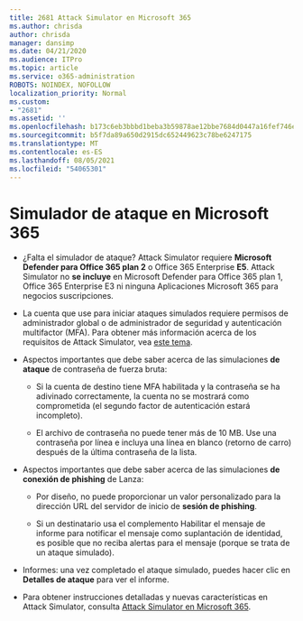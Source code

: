 ```yaml
---
title: 2681 Attack Simulator en Microsoft 365
ms.author: chrisda
author: chrisda
manager: dansimp
ms.date: 04/21/2020
ms.audience: ITPro
ms.topic: article
ms.service: o365-administration
ROBOTS: NOINDEX, NOFOLLOW
localization_priority: Normal
ms.custom:
- "2681"
ms.assetid: ''
ms.openlocfilehash: b173c6eb3bbbd1beba3b59878ae12bbe7684d0447a16fef746e5b97b82349e53
ms.sourcegitcommit: b5f7da89a650d2915dc652449623c78be6247175
ms.translationtype: MT
ms.contentlocale: es-ES
ms.lasthandoff: 08/05/2021
ms.locfileid: "54065301"
---
```

# <a name="attack-simulator-in-microsoft-365"></a>Simulador de ataque en Microsoft 365

- ¿Falta el simulador de ataque? Attack Simulator requiere **Microsoft Defender para Office 365 plan 2** o Office 365 Enterprise **E5**. Attack Simulator no **se incluye** en Microsoft Defender para Office 365 plan 1, Office 365 Enterprise E3 ni ninguna Aplicaciones Microsoft 365 para negocios suscripciones.

- La cuenta que use para iniciar ataques simulados requiere permisos de administrador global o de administrador de seguridad y autenticación multifactor (MFA). Para obtener más información acerca de los requisitos de Attack Simulator, vea [este tema](/microsoft-365/security/office-365-security/attack-simulator).

- Aspectos importantes que debe saber acerca de las simulaciones **de ataque** de contraseña de fuerza bruta:

  - Si la cuenta de destino tiene MFA habilitada y la contraseña se ha adivinado correctamente, la cuenta no se mostrará como comprometida (el segundo factor de autenticación estará incompleto).

  - El archivo de contraseña no puede tener más de 10 MB. Use una contraseña por línea e incluya una línea en blanco (retorno de carro) después de la última contraseña de la lista.

- Aspectos importantes que debe saber acerca de las simulaciones **de conexión de phishing** de Lanza:

  - Por diseño, no puede proporcionar un valor personalizado para la dirección URL del servidor de inicio de **sesión de phishing**.

  - Si un destinatario [](/microsoft-365/security/office-365-security/enable-the-report-message-add-in) usa el complemento Habilitar el mensaje de informe para notificar el mensaje como suplantación de identidad, es posible que no reciba alertas para el mensaje (porque se trata de un ataque simulado).

- Informes: una vez completado el ataque simulado, puedes hacer clic en **Detalles de ataque** para ver el informe.

- Para obtener instrucciones detalladas y nuevas características en Attack Simulator, consulta [Attack Simulator en Microsoft 365](/microsoft-365/security/office-365-security/attack-simulator).
